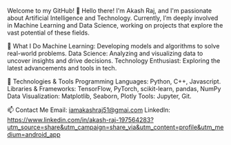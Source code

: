 Welcome to my GitHub!
👋 Hello there! I'm Akash Raj, and I'm passionate about Artificial Intelligence and Technology. Currently, I’m deeply involved in Machine Learning and Data Science, working on projects that explore the vast potential of these fields.

🌟 What I Do
Machine Learning: Developing models and algorithms to solve real-world problems.
Data Science: Analyzing and visualizing data to uncover insights and drive decisions.
Technology Enthusiast: Exploring the latest advancements and tools in tech.

🔧 Technologies & Tools
Programming Languages: Python, C++, Javascript.
Libraries & Frameworks: TensorFlow, PyTorch, scikit-learn, pandas, NumPy
Data Visualization: Matplotlib, Seaborn, Plotly
Tools: Jupyter, Git.

📫 Contact Me
Email: iamakashraj51@gmai.com
LinkedIn: https://www.linkedin.com/in/akash-raj-197564283?utm_source=share&utm_campaign=share_via&utm_content=profile&utm_medium=android_app
